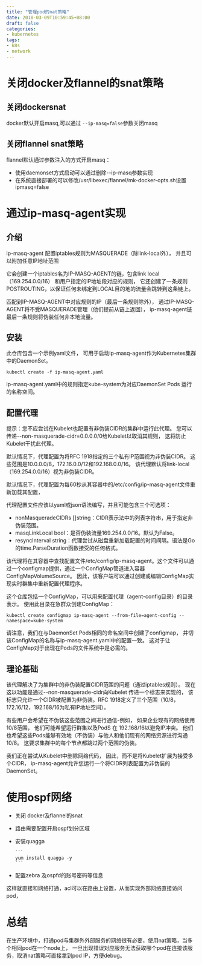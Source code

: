 ```yaml
---
title: "管理pod的nat策略"
date: 2018-03-09T10:59:45+08:00
draft: false
categories:
- kubernetes
tags:
- k8s
- network
---
```


# 关闭docker及flannel的snat策略

## 关闭dockersnat

docker默认开启masq,可以通过 `--ip-masq=false`参数关闭masq

## 关闭flannel snat策略

flannel默认通过参数注入的方式开启masq：

- 使用daemonset方式启动可以通过删除--ip-masq参数实现
- 在系统直接部署的可以修改/usr/libexec/flannel/mk-docker-opts.sh设置ipmasq=false


# 通过ip-masq-agent实现

## 介绍

ip-masq-agent 配置iptables规则为MASQUERADE（除link-local外），
并且可以附加任意IP地址范围

它会创建一个iptables名为IP-MASQ-AGENT的链，包含link local（169.254.0.0/16）
和用户指定的IP地址段对应的规则，
它还创建了一条规则POSTROUTING，以保证任何未绑定到LOCAL目的地的流量会跳转到这条链上。

匹配到IP-MASQ-AGENT中对应规则的IP（最后一条规则除外），
通过IP-MASQ-AGENT将不受MASQUERADE管理（他们提前从链上返回），
ip-masq-agent链最后一条规则将伪装任何非本地流量。

## 安装

此仓库包含一个示例yaml文件，
可用于启动ip-masq-agent作为Kubernetes集群中的DaemonSet。

```
kubectl create -f ip-masq-agent.yaml
```
ip-masq-agent.yaml中的规则指定kube-system为对应DaemonSet Pods 运行的名称空间。

## 配置代理

提示：您不应尝试在Kubelet也配置有非伪装CIDR的集群中运行此代理。
您可以传递--non-masquerade-cidr=0.0.0.0/0给Kubelet以取消其规则，
这将防止Kubelet干扰此代理。

默认情况下，代理配置为将RFC 1918指定的三个私有IP范围视为非伪装CIDR。
这些范围是10.0.0.0/8，172.16.0.0/12和192.168.0.0/16。
该代理默认将link-local（169.254.0.0/16）视为非伪装CIDR。

默认情况下，代理配置为每60秒从其容器中的/etc/config/ip-masq-agent文件重新加载其配置，

代理配置文件应该以yaml或json语法编写，并且可能包含三个可选项：

- nonMasqueradeCIDRs []string：CIDR表示法中的列表字符串，用于指定非伪装范围。
- masqLinkLocal bool：是否伪装流量169.254.0.0/16。默认为False。
- resyncInterval string：代理尝试从磁盘重新加载配置的时间间隔。语法是Go的time.ParseDuration函数接受的任何格式。

该代理将在其容器中查找配置文件/etc/config/ip-masq-agent。这个文件可以通过一个configmap提供，通过一个ConfigMap管道进入容器ConfigMapVolumeSource。
因此，该客户端可以通过创建或编辑ConfigMap实现实时群集中重新配置代理程序。

这个仓库包括一个ConfigMap，可以用来配置代理（agent-config目录）的目录表示。
使用此目录在急群众创建ConfigMap：

```
kubectl create configmap ip-masq-agent --from-file=agent-config --namespace=kube-system
```

请注意，我们在与DaemonSet Pods相同的命名空间中创建了configmap，
并切该ConfigMap的名称与ip-masq-agent.yaml中的配置一致。
这对于让ConfigMap对于出现在Pods的文件系统中是必需的。

## 理论基础

该代理解决了为集群中的非伪装配置CIDR范围的问题（通过iptables规则）。
现在这以功能是通过--non-masquerade-cidr向Kubelet 传递一个标志来实现的，
该标志只允许一个CIDR被配置为非伪装。RFC 1918定义了三个范围（10/8，172.16/12，192.168/16为私有IP地址空间）。

有些用户会希望在不伪装这些范围之间进行通信-例如，
如果企业现有的网络使用10/8范围，
他们可能希望运行群集以及PodS 在 192.168/16以避免IP冲突。
他们也希望这些Pods能够有效地（不伪装）与他人和他们现有的网络资源进行沟通10/8。
这要求集群中的每个节点都跳过两个范围的伪装。

我们正在尝试从Kubelet中删除网络代码，
因此，而不是将Kubelet扩展为接受多个CIDR，
ip-masq-agent允许您运行一个将CIDR列表配置为非伪装的DaemonSet。


# 使用ospf网络

- 关闭 docker及flannel的snat

- 路由需要配置开启ospf划分区域

- 安装quagga

      ```
      yum install quagga -y
      ```

- 配置zebra 及ospfd的账号密码等信息

这样就直接和网络打通，acl可以在路由上设置，从而实现外部网络直接访问pod，

# 总结

在生产环境中，打通pod与集群外外部服务的网络很有必要，使用nat策略，当多个相同pod在一个node上，
一旦出现错误对应服务无法获取哪个pod在连接该服务，取消nat策略可直接拿到pod IP，方便debug。